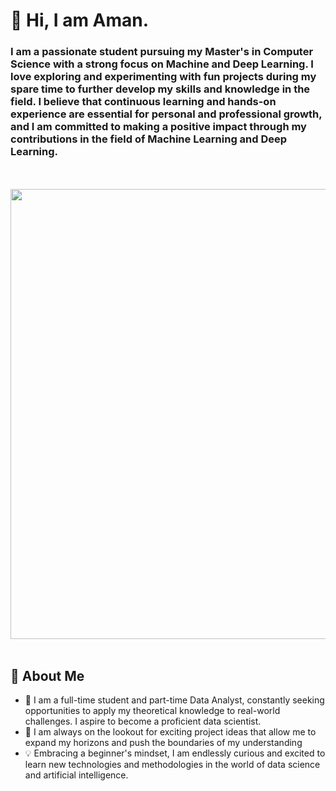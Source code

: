# 👋 Hi, I am Aman.

 ### I am a passionate student pursuing my Master's in Computer Science with a strong focus on Machine and Deep Learning. I love exploring and experimenting with fun projects during my spare time to further develop my skills and knowledge in the field. I believe that continuous learning and hands-on experience are essential for personal and professional growth, and I am committed to making a positive impact through my contributions in the field of Machine Learning and Deep Learning.
<p align="center">
<br><br>
  <img src="https://media.giphy.com/media/pVGsAWjzvXcZW4ZBTE/giphy.gif" width="720px">
  <br><br>
</p>

## 🚀 About Me
- 📖 I am a full-time student and part-time Data Analyst, constantly seeking opportunities to apply my theoretical knowledge to real-world challenges. I aspire to become a proficient data scientist.
- 👀 I am always on the lookout for exciting project ideas that allow me to expand my horizons and push the boundaries of my understanding
- 💡 Embracing a beginner's mindset, I am endlessly curious and excited to learn new technologies and methodologies in the world of data science and artificial intelligence.
